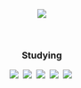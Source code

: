 <div align="center">
  <img src="https://capsule-render.vercel.app/api?type=soft&color=C2D1FF&section=header&text=hei%20sso&fontColor=FFFFFF&animation=fadaIn"/>
</div>
<br>
<br>
<h3 align="center">Studying</h3>
<div align="center">
<img src="https://img.shields.io/badge/Python-3776AB?style=for-the-badge&logo=Python&logoColor=white">&nbsp
<img src="https://img.shields.io/badge/C-A8B9CC?style=for-the-badge&logo=C&logoColor=white">&nbsp
<img src="https://img.shields.io/badge/JAVA-007396?style=for-the-badge&logo=JAVA&logoColor=white">&nbsp
<img src="https://img.shields.io/badge/Oracle-F80000?style=for-the-badge&logo=Oracle&logoColor=white">&nbsp
<img src="https://img.shields.io/badge/MySQL-4479A1?style=for-the-badge&logo=MySQL&logoColor=white">&nbsp
</div>
